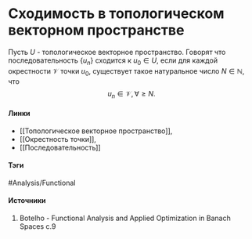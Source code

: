 # Сходимость в топологическом векторном пространстве
Пусть $U$ - топологическое векторное пространство. Говорят что последовательность $\{u_{n}\}$ сходится к $u_{0}\in U$, если для каждой окрестности $\mathcal{V}$ точки $u_{0}$, существует такое натуральное число $N\in\mathbb{N}$, что
$$
u_{n}\in\mathcal{V},\forall\ge N.
$$
#### Линки
- [[Топологическое векторное пространство]],
- [[Окрестность точки]],
- [[Последовательность]]
#### Тэги
 #Analysis/Functional 
#### Источники
 1. Botelho - Functional Analysis and Applied Optimization in Banach Spaces с.9